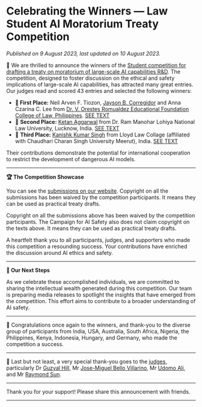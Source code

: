 # Celebrating the Winners — Law Student AI Moratorium Treaty Competition

_Published on 9 August 2023, last updated on 10 August 2023._

🎉 We are thrilled to announce the winners of the [Student competition for drafting a treaty on moratorium of large-scale AI capabilities R&D](https://www.campaignforaisafety.org/law-competition/). The competition, designed to foster discussion on the ethical and safety implications of large-scale AI capabilities, has attracted many great entries. Our judges read and scored 43 entries and selected the following winners:

*   **🥇 First Place:** Neil Arven F. Tiozon, [Jayson B. Corregidor](https://www.linkedin.com/in/jayson-corregidor/?ref=campaignforaisafety.org) and Anna Czarina C. Lee from [Dr. V. Orestes Romualdez Educational Foundation College of Law, Philippines](https://www.linkedin.com/school/dvoref-college-of-law/?ref=campaignforaisafety.org). [SEE TEXT](https://github.com/Campaign-for-AI-Safety-archive/.github/raw/refs/heads/main/moratorium-competition/1-winner.%20Neil-Arven-F.-Tiozon_Jayson-B.-Corregidor_Anna-Czarina-C.-Lee_Dr.-V.-Orestes-Romualdez-Educational-Foundation-Inc.docx)
*   🥈 **Second Place:** [Ketan Aggarwal](https://www.linkedin.com/in/ketan-aggarwal-7303351972/?ref=campaignforaisafety.org) from Dr. Ram Manohar Lohiya National Law University, Lucknow, India. [SEE TEXT](https://github.com/Campaign-for-AI-Safety-archive/.github/raw/refs/heads/main/moratorium-competition/2-second%20place.%20Ketan-Aggarwal_Dr.-Ram-Manohar-Lohiya-National-Law-University-Lucknow-India.docx)
*   🥉 **Third Place:** [Kanishk Kumar Singh](https://www.linkedin.com/in/kanishk-kumar-singh-a5a998223/?ref=campaignforaisafety.org) from Lloyd Law Collage (affiliated with Chaudhari Charan Singh University Meerut), India. [SEE TEXT](https://github.com/Campaign-for-AI-Safety-archive/.github/raw/refs/heads/main/moratorium-competition/3-third%20place.%20Kanishk-Kumar-Singh_Lloyd-Law-Collage--affiliated-with-Chaudhari-Charan-Singh-University-Meerut-.docx)

Their contributions demonstrate the potential for international cooperation to restrict the development of dangerous AI models.

* * *

**🏆 The Competition Showcase**

You can see the [submissions on our website](https://github.com/Campaign-for-AI-Safety-archive/.github/tree/main/moratorium-competition#). Copyright on all the submissions has been waived by the competition participants. It means they can be used as practical treaty drafts.

Copyright on all the submissions above has been waived by the competition participants. The Campaign for AI Safety also does not claim copyright on the texts above. It means they can be used as practical treaty drafts.

A heartfelt thank you to all participants, judges, and supporters who made this competition a resounding success. Your contributions have enriched the discussion around AI ethics and safety.

* * *

**📯 Our Next Steps**

As we celebrate these accomplished individuals, we are committed to sharing the intellectual wealth generated during this competition. Our team is preparing media releases to spotlight the insights that have emerged from the competition. This effort aims to contribute to a broader understanding of AI safety.

* * *

🌟 Congratulations once again to the winners, and thank-you to the diverse group of participants from India, USA, Australia, South Africa, Nigeria, the Philippines, Kenya, Indonesia, Hungary, and Germany, who made the competition a success.

* * *

🙏 Last but not least, a very special thank-you goes to the [judges](https://www.campaignforaisafety.org/introducing-the-panel-of-judges-for-the-student-competition-on-drafting-a-treaty-on-the-moratorium-of-large-scale-ai-capabilities-r-d/), particularly Dr [Guzyal Hill](https://www.linkedin.com/in/dr-guzyal-hill-68b69b80/?ref=campaignforaisafety.org), Mr [Jose-Miguel Bello Villarino](https://www.sydney.edu.au/law/about/our-people/academic-staff/jose-miguel-bellovillarino.html?ref=campaignforaisafety.org), Mr [Udomo Ali](https://www.linkedin.com/in/udomo-ali/?ref=campaignforaisafety.org), and Mr [Raymond Sun](https://www.linkedin.com/in/raymond-sun-64576a122/?ref=campaignforaisafety.org).

* * *

Thank you for your support! Please share this announcement with friends.

* * *
